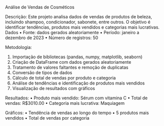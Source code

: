 Análise de Vendas de Cosméticos

Descrição:
Este projeto analisa dados de vendas de produtos de beleza, incluindo shampoo, condicionador, sabonete, entre outros. O objetivo é identificar tendências, produtos mais vendidos e categorias mais lucrativas.
Dados
•	Fonte: dados gerados aleatoriamente
•	Período: janeiro a dezembro de 2023
•	Número de registros: 50

Metodologia:
1.	Importação de bibliotecas (pandas, numpy, matplotlib, seaborn)
2.	Criação de DataFrame com dados gerados aleatoriamente
3.	Tratamento de valores faltantes e remoção de duplicatas
4.	Conversão de tipos de dados
5.	Cálculo de total de vendas por produto e categoria
6.	Análise de tendências e identificação de produtos mais vendidos
7.	Visualização de resultados com gráficos

Resultados:
•	Produto mais vendido: Sérum com vitamina C
•	Total de vendas: R$3010.00
•	Categoria mais lucrativa: Maquiagem

Gráficos:
•	Tendência de vendas ao longo do tempo
•	5 produtos mais vendidos
•	Total de vendas por categoria


